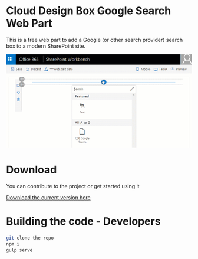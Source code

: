 <h1>Cloud Design Box Google Search Web Part</h1>

<p>This is a free web part to add a Google (or other search provider) search box to a modern SharePoint site.</p>
<img src="https://github.com/CloudDesignBox/cdbGoogleSearchSPFxWebPart/blob/master/GoogleApp.gif" alt="preview of Google Search SharePoint Web Part" />


<h1>Download </h1>
<p> You can contribute to the project or get started using it </p>
<a href="https://github.com/CloudDesignBox/cdbGoogleSearchSPFxWebPart/raw/master/cdb-google-search-sp-fx-web-part.zip">Download the current version here</a>

<h1>Building the code - Developers</h1>

```bash
git clone the repo
npm i
gulp serve
```
